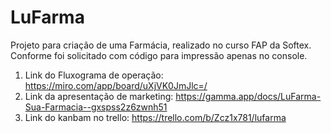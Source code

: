 # LuFarma
Projeto para criação de uma Farmácia, realizado no curso FAP da Softex.
Conforme foi solicitado com código para impressão apenas no console.

1. Link do Fluxograma de operação: https://miro.com/app/board/uXjVK0JmJlc=/
2. Link da apresentação de marketing: https://gamma.app/docs/LuFarma-Sua-Farmacia--gxspss2z6zwnh51
3. Link do kanbam no trello: https://trello.com/b/Zcz1x781/lufarma
   
